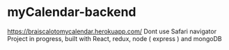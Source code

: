 # myCalendar-backend
https://braiscalotomycalendar.herokuapp.com/
Dont use Safari navigator
Project in progress, built with React, redux, node ( express ) and mongoDB 
